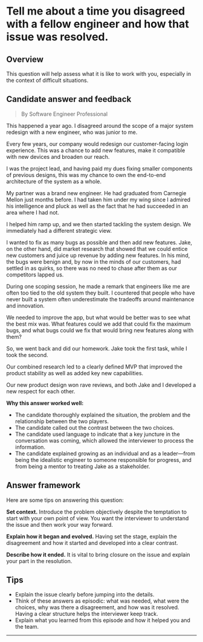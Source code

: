 # Tell me about a time you disagreed with a fellow engineer and how that issue was resolved.

## Overview
This question will help assess what it is like to work with you, especially in the context of difficult situations.

## Candidate answer and feedback
> By Software Engineer Professional

This happened a year ago. I disagreed around the scope of a major system redesign with a new engineer, who was junior to me. 

Every few years, our company would redesign our customer-facing login experience. This was a chance to add new features, make it compatible with new devices and broaden our reach.

I was the project lead, and having paid my dues fixing smaller components of previous designs, this was my chance to own the end-to-end architecture of the system as a whole.

My partner was a brand new engineer. He had graduated from Carnegie Mellon just months before. I had taken him under my wing since I admired his intelligence and pluck as well as the fact that he had succeeded in an area where I had not.

I helped him ramp up, and we then started tackling the system design. We immediately had a different strategic view.

I wanted to fix as many bugs as possible and then add new features. Jake, on the other hand, did market research that showed that we could entice new customers and juice up revenue by adding new features. In his mind, the bugs were benign and, by now in the minds of our customers, had settled in as quirks, so there was no need to chase after them as our competitors lapped us.

During one scoping session, he made a remark that engineers like me are often too tied to the old system they built. I countered that people who have never built a system often underestimate the tradeoffs around maintenance and innovation.

We needed to improve the app, but what would be better was to see what the best mix was. What features could we add that could fix the maximum bugs, and what bugs could we fix that would bring new features along with them?

So, we went back and did our homework. Jake took the first task, while I took the second.

Our combined research led to a clearly defined MVP that improved the product stability as well as added key new capabilities.

Our new product design won rave reviews, and both Jake and I developed a new respect for each other.

**Why this answer worked well:**

* The candidate thoroughly explained the situation, the problem and the relationship between the two players.
* The candidate called out the contrast between the two choices.
* The candidate used language to indicate that a key juncture in the conversation was coming, which allowed the interviewer to process the information.
* The candidate explained growing as an individual and as a leader—from being the idealistic engineer to someone responsible for progress, and from being a mentor to treating Jake as a stakeholder.

## Answer framework
Here are some tips on answering this question:

**Set context.** Introduce the problem objectively despite the temptation to start with your own point of view. You want the interviewer to understand the issue and then work your way forward.

**Explain how it began and evolved.** Having set the stage, explain the disagreement and how it started and developed into a clear contrast.

**Describe how it ended.** It is vital to bring closure on the issue and explain your part in the resolution.

## Tips

* Explain the issue clearly before jumping into the details.
* Think of these answers as episodic: what was needed, what were the choices, why was there a disagreement, and how was it resolved. Having a clear structure helps the interviewer keep track.
* Explain what you learned from this episode and how it helped you and the team.

---